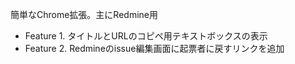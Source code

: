 簡単なChrome拡張。主にRedmine用

- Feature 1. タイトルとURLのコピペ用テキストボックスの表示
- Feature 2. Redmineのissue編集画面に起票者に戻すリンクを追加
